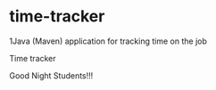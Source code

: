 # time-tracker
1Java (Maven) application for tracking time on the job

Time tracker

Good Night Students!!!
